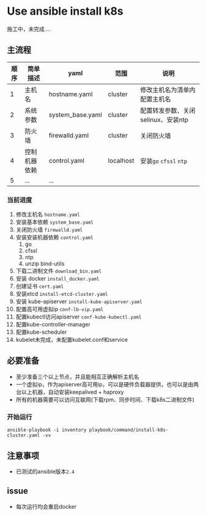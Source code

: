 # Use ansible install k8s

施工中，未完成....


## 主流程

| 顺序 | 简单描述     | yaml             | 范围      | 说明                               |
| ---- | ------------ | ---------------- | --------- | ---------------------------------- |
| 1    | 主机名       | hostname.yaml    | cluster   | 修改主机名为清单内配置主机名       |
| 2    | 系统参数     | system_base.yaml | cluster   | 配置转发参数、关闭selinux、安装ntp |
| 3    | 防火墙       | firewalld.yaml   | cluster   | 关闭防火墙                         |
| 4    | 控制机器依赖 | control.yaml     | localhost | 安装`go` `cfssl` `ntp`             |
| 5    |  ...         |  ...             |           |                                    |


### 当前进度

1. 修改主机名  `hostname.yaml`
2. 安装基本依赖 `system_base.yaml`
3. 关闭防火墙 `firewalld.yaml`
4. 安装安装机器依赖 `control.yaml`
    1. go
    2. cfssl
    3. ntp
    4. unzip bind-utils
5. 下载二进制文件 `download_bin.yaml`
6. 安装 docker `install_docker.yaml`
7. 创建证书 `cert.yaml`
8. 安装etcd `install-etcd-cluster.yaml`
9. 安装 kube-apiserver `install-kube-apiserver.yaml`
10. 配置高可用虚拟ip `conf-lb-vip.yaml`
11. 配置kubectl访问apiserver `conf-kube-kubectl.yaml`
12. 配置kube-controller-manager
13. 配置kube-scheduler
14. kubelet未完成，未配置kubelet.conf和service

## 必要准备

- 至少准备三个以上节点，并且能相互正确解析主机名
- 一个虚拟ip，作为apiserver高可用ip，可以是硬件负载器提供，也可以是由两台以上机器，自动安装keepalived + haproxy
- 所有的机器需要可以访问互联网(下载rpm、同步时间、下载k8s二进制文件)

###  开始运行

`ansible-playbook -i inventory playbook/command/install-k8s-cluster.yaml -vv`



## 注意事项

- 已测试的ansible版本`2.4`

## issue

- 每次运行均会重启docker
